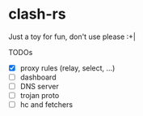 # clash-rs
Just a toy for fun, don't use please :+|

TODOs
- [x] proxy rules (relay, select, ...)
- [ ] dashboard
- [ ] DNS server
- [ ] trojan proto
- [ ] hc and fetchers